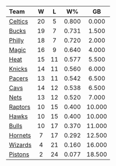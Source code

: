 | Team                            |  W  |  L  |  W%   |   GB   |
|:--------------------------------|:---:|:---:|:-----:|:------:|
| [Celtics](/r/bostonceltics)     | 20  |  5  | 0.800 | 0.000  |
| [Bucks](/r/MkeBucks)            | 19  |  7  | 0.731 | 1.500  |
| [Philly](/r/sixers)             | 18  |  7  | 0.720 | 2.000  |
| [Magic](/r/OrlandoMagic)        | 16  |  9  | 0.640 | 4.000  |
| [Heat](/r/heat)                 | 15  | 11  | 0.577 | 5.500  |
| [Knicks](/r/NYKnicks)           | 14  | 11  | 0.560 | 6.000  |
| [Pacers](/r/pacers)             | 13  | 11  | 0.542 | 6.500  |
| [Cavs](/r/clevelandcavs)        | 14  | 12  | 0.538 | 6.500  |
| [Nets](/r/GoNets)               | 13  | 12  | 0.520 | 7.000  |
| [Raptors](/r/torontoraptors)    | 10  | 15  | 0.400 | 10.000 |
| [Hawks](/r/AtlantaHawks)        | 10  | 15  | 0.400 | 10.000 |
| [Bulls](/r/chicagobulls)        | 10  | 17  | 0.370 | 11.000 |
| [Hornets](/r/CharlotteHornets)  |  7  | 17  | 0.292 | 12.500 |
| [Wizards](/r/washingtonwizards) |  4  | 21  | 0.160 | 16.000 |
| [Pistons](/r/DetroitPistons)    |  2  | 24  | 0.077 | 18.500 |